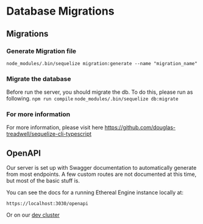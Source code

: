 # Database Migrations

## Migrations

### Generate Migration file

```node_modules/.bin/sequelize migration:generate --name "migration_name"```

### Migrate the database

Before run the server, you should migrate the db.
To do this, please run as following.
```npm run compile```
```node_modules/.bin/sequelize db:migrate```

### For more information

For more information, please visit here
https://github.com/douglas-treadwell/sequelize-cli-typescript

## OpenAPI
Our server is set up with Swagger documentation to automatically generate from most endpoints. A few custom routes are not documented at this time, but most of the basic stuff is.

You can see the docs for a running Ethereal Engine instance locally at:
```
https://localhost:3030/openapi
```

Or on our [dev cluster](https://api-dev.etherealengine.com/openapi)